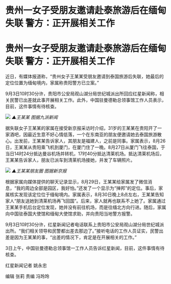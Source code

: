 # 贵州一女子受朋友邀请赴泰旅游后在缅甸失联 警方：正开展相关工作

# 贵州一女子受朋友邀请赴泰旅游后在缅甸失联 警方：正开展相关工作

近日，有媒体报道称，“贵州女子王某某受朋友邀请到泰国旅游后失联，她最后的定位位置为缅甸境内，家属称贵阳警方已立案。”

9月3日10时30分许，贵阳市公安局观山湖分局世纪城派出所回应红星新闻称，相关民警已出差就此事开展相关工作。此外，中国驻曼德勒总领事馆工作人员表示，目前，这件事情有待核查。

![](https://inews.gtimg.com/om_bt/ORRN2tdjh53Ljq0eViY_9YX00VSV8kciid2JuCKoaLL1QAA/1000)
_▲王某某 图据九派新闻_

据失联女子王某某的家属在接受新京报采访时介绍，31岁的王某某在贵阳开了一家酒吧，因最近生意不好心情低落，一个在东南亚的朋友便邀请她去泰国旅游散心。出发前，王某某告诉家人，其朋友是福建人，之前是同事。家属表示，8月26日，王某某从贵阳乘飞机到厦门，在厦门住了一晚。8月27日从厦门飞往泰国，于当日14时24分抵达曼谷机场并转机，17时40分抵达清莱机场。抵达清莱机场后，王某某告诉家人，朋友已派车到清莱机场接她，并发了车辆照片。

![](https://inews.gtimg.com/om_bt/OnDFKRl82ZhTaYZ8PO4oszgvYG0__6u55TdyD1WadJ9AgAA/1000)
_▲王某某朋友圈 图据新京报_

根据家属向媒体提供的聊天记录显示，8月29日，王某某给家属发了微信消息，“我的周边全部是园区，我好怕。”还发了一个显示为“掸邦”的定位。事后，家属核实发现该定位位于缅甸境内。家属表示，8月30日晚上8点左右，王某某告知家人“朋友送她到清莱机场再飞回国”。后来，家人就再也联系不上她了。家属通过王某某手机后台定位发现，她并没有前往机场，而是往缅北方向行进。随后，家属向中国驻泰国大使馆和缅甸大使馆求助，并向贵阳当地警方报警。

9月3日10时30分许，红星新闻记者电话联系上贵阳市公安局观山湖分局世纪城派出所。“我们相关领导和民警都出差去那边了。”接听电话的工作人员证实，民警出差是因为王某某的事，“出差的情况下，肯定是在开展相关的工作。”

3日上午，中国驻曼德勒总领事馆一工作人员告诉红星新闻，目前，这件事情有待核查。

红星新闻记者 姚永忠

编辑 张莉 责编 冯玲玲

